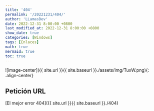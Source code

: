 ```yaml
---
title: '404'
permalink: '/20221231/404/'
author: 'LLamasDev'
date: 2022-12-31 8:00:00 +0800
last_modified_at: 2022-12-31 8:00:00 +0800
show_date: true
categories: [Windows]
tags: [Enlaces]
math: true
mermaid: true
toc: true
---
```


![image-center]({{ site.url }}{{ site.baseurl }}./assets/img/TuxW.png){: .align-center}

## Petición URL

[El mejor error 404]({{ site.url }}{{ site.baseurl }}./404)